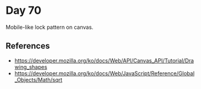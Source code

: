 # Day 70

Mobile-like lock pattern on canvas.

## References

* https://developer.mozilla.org/ko/docs/Web/API/Canvas_API/Tutorial/Drawing_shapes
* https://developer.mozilla.org/ko/docs/Web/JavaScript/Reference/Global_Objects/Math/sqrt
